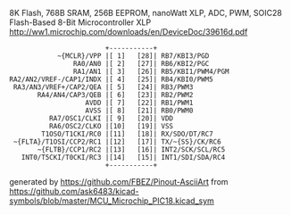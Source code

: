 8K Flash, 768B SRAM, 256B EEPROM, nanoWatt XLP, ADC, PWM, SOIC28
Flash-Based 8-Bit Microcontroller XLP
http://ww1.microchip.com/downloads/en/DeviceDoc/39616d.pdf


	                        +-----------+
	            ~{MCLR}/VPP |[ 1]   [28]| RB7/KBI3/PGD
	                RA0/AN0 |[ 2]   [27]| RB6/KBI2/PGC
	                RA1/AN1 |[ 3]   [26]| RB5/KBI1/PWM4/PGM
	RA2/AN2/VREF-/CAP1/INDX |[ 4]   [25]| RB4/KBI0/PWM5
	 RA3/AN3/VREF+/CAP2/QEA |[ 5]   [24]| RB3/PWM3
	       RA4/AN4/CAP3/QEB |[ 6]   [23]| RB2/PWM2
	                   AVDD |[ 7]   [22]| RB1/PWM1
	                   AVSS |[ 8]   [21]| RB0/PWM0
	          RA7/OSC1/CLKI |[ 9]   [20]| VDD
	          RA6/OSC2/CLKO |[10]   [19]| VSS
	        T1OSO/T1CKI/RC0 |[11]   [18]| RX/SDO/DT/RC7
	 ~{FLTA}/T1OSI/CCP2/RC1 |[12]   [17]| TX/~{SS}/CK/RC6
	       ~{FLTB}/CCP1/RC2 |[13]   [16]| INT2/SCK/SCL/RC5
	   INT0/T5CKI/T0CKI/RC3 |[14]   [15]| INT1/SDI/SDA/RC4
	                        +-----------+


generated by https://github.com/FBEZ/Pinout-AsciiArt from https://github.com/ask6483/kicad-symbols/blob/master/MCU_Microchip_PIC18.kicad_sym